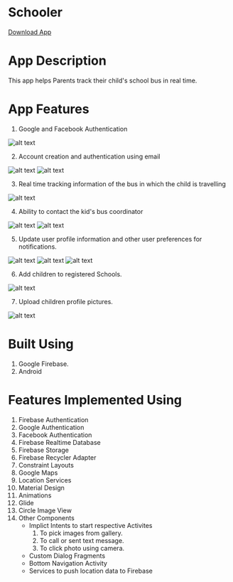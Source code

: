 # Schooler 
[Download App](https://play.google.com/store/apps/details?id=com.sjsu.edu.schoolbustracker)

App Description
======
This app helps Parents track their child's school bus in real time.

App Features
======
1. Google and Facebook Authentication

![alt text](/Screenshots/Login_screen.png "Login Screen")

2. Account creation and authentication using email

![alt text](/Screenshots/Screenshot_1495493527.png "Registration Screen")
![alt text](/Screenshots/Screenshot_1495493601.png "Login Dialog")

3. Real time tracking information of the bus in which the child is travelling

![alt text](/Screenshots/Screenshot_1495493955.png "Realtime Tracking")

4. Ability to contact the kid's bus coordinator

![alt text](/Screenshots/Screenshot_1495493904.png "Contact Fragment")
![alt text](/Screenshots/Screenshot_1495493909.png "Contact Driver")

5. Update user profile information and other user preferences for notifications.

![alt text](/Screenshots/Screenshot_1495493859.png "Profile")
![alt text](/Screenshots/Screenshot_1495493893.png "Notification Settings")
![alt text](/Screenshots/Screenshot_1495493898.png "Account Settings")

6. Add children to registered Schools.

![alt text](/Screenshots/Screenshot_1495493850.png "Add Child")

7. Upload children profile pictures.

![alt text](/Screenshots/Screenshot_1495493831.png "Pick Photo")

Built Using
======
1. Google Firebase.
2. Android

Features Implemented Using
======
1. Firebase Authentication
2. Google Authentication
3. Facebook Authentication
4. Firebase Realtime Database
5. Firebase Storage
6. Firebase Recycler Adapter
7. Constraint Layouts
8. Google Maps
9. Location Services
10. Material Design
11. Animations
12. Glide
13. Circle Image View
14. Other Components
      * Implict Intents to start respective Activites
        1. To pick images from gallery.
        2. To call or sent text message.
        3. To click photo using camera.
      * Custom Dialog Fragments
      * Bottom Navigation Activity
      * Services to push location data to Firebase
